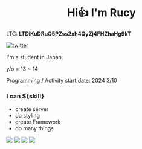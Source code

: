 <h1 align="center"> Hi👍 I'm Rucy</h1>  


LTC: **LTDiKuDRuQ5PZss2xh4QyZj4FHZhaHg9kT**

[![twitter](https://img.shields.io/twitter/follow/deaduserfuck?style=social)](https://twitter.com/deaduserfuck)

I'm a student in Japan.

y/o = 13 ~ 14

Programming / Activity start date: 2024 3/10

### I can ${skill}
- create server
- do styling
- create Framework
- do many things

![](http://github-profile-summary-cards.vercel.app/api/cards/most-commit-language?username=rucykun&theme=2077)
![](http://github-profile-summary-cards.vercel.app/api/cards/repos-per-language?username=rucykun&theme=aura_dark)
![](http://github-profile-summary-cards.vercel.app/api/cards/productive-time?username=rucykun&theme=aura_dark&utcOffset=8)
![](http://github-profile-summary-cards.vercel.app/api/cards/stats?username=rucykun&theme=2077)
